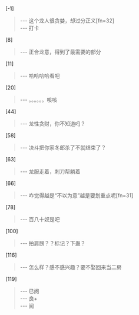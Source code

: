 
[-1] 
>--- 这个龙人很贪婪，却过分正义[fn=32]<br>
>--- 打卡<br>

[8] 
>--- 正合龙意，得到了最需要的部分<br>

[11] 
>--- 哈哈哈哈看吧<br>

[20] 
>--- 。。。。。。咳咳<br>

[44] 
>--- 龙性贪财，你不知道吗？<br>

[58] 
>--- 决斗把你家冬郎杀了不就结束了？<br>

[63] 
>--- 龙服走着，刺刀帮躺着<br>

[66] 
>--- 咋觉得越是“不以为意”越是要划重点呢[fn=31]<br>

[78] 
>--- 百八十奴是吧<br>

[100] 
>--- 拍肩膀？？标记？下蛊？<br>

[116] 
>--- 怎么样？感不感兴趣？要不娶回来当二房<br>

[119] 
>--- 已阅<br>
>--- 良+<br>
>--- 阅<br>
